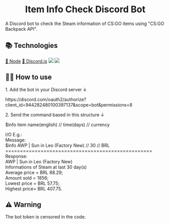 <h1 align="center">Item Info Check Discord Bot</h1>
<p>A Discord bot to check the Steam information of CS:GO items using "CS:GO Backpack API".</p>

<h2>📚 Technologies</h2>
<a href="https://nodejs.org/en/">🔗 Node</a>
<a href="https://discord.js.org/#/">🔗 Discord.js</a>
<img src="https://img.shields.io/static/v1?label=npm&message=v16.13.0&color=5CAD47&style=for-the-badge&logo=Node.js"/>
<img src="https://img.shields.io/static/v1?label=npm&message=v13.6.0&color=4752C4&style=for-the-badge&logo=Discord"/>

<h2>👨‍💻 How to use</h2>
<p>1. Add the bot in your Discord server ↓</p>
<p>https://discord.com/oauth2/authorize?client_id=944282480100397137&scope=bot&permissions=8</p>
<p>2. Send the command based in this structure ↓</p>
<p>$info item name(english) // time(days) // currency</p>
<p>I/O E.g.:<br>
Message:<br>
$info AWP | Sun in Leo (Factory New) // 30 // BRL<br>
==================================================
Response:<br>
AWP | Sun in Leo (Factory New)<br>
Informations of Steam at last 30 day(s)<br>
Average price = BRL 88.29;<br>
Amount sold = 1856;<br>
Lowest price = BRL 57.75;<br>
Highest price= BRL 407.75.</p>

<h2>⚠️ Warning</h2>
<p>The bot token is censored in the code.</p>
